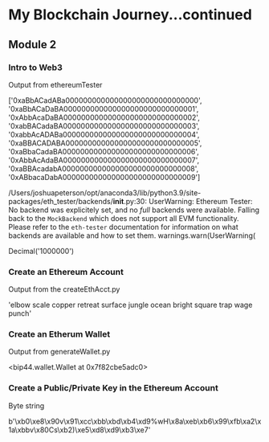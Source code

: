 # My Blockchain Journey...continued


## Module 2

### Intro to Web3

Output from ethereumTester

['0xaBbACadABa000000000000000000000000000000', 
'0xaBbACaDaBA000000000000000000000000000001', 
'0xAbbAcaDaBA000000000000000000000000000002', 
'0xabBACadaBA000000000000000000000000000003', 
'0xabbAcADABa000000000000000000000000000004', 
'0xaBBACADABA000000000000000000000000000005', 
'0xaBbaCadaBA000000000000000000000000000006', 
'0xAbbAcAdaBA000000000000000000000000000007', 
'0xaBBAcadabA000000000000000000000000000008', 
'0xABbacaDabA000000000000000000000000000009']

/Users/joshuapeterson/opt/anaconda3/lib/python3.9/site-packages/eth_tester/backends/__init__.py:30: UserWarning: Ethereum Tester: No backend was explicitely set, and no *full* backends were available.  Falling back to the `MockBackend` which does not support all EVM functionality.  Please refer to the `eth-tester` documentation for information on what backends are available and how to set them.
  warnings.warn(UserWarning(

Decimal('1000000')

### Create an Ethereum Account

Output from the createEthAcct.py

'elbow scale copper retreat surface jungle ocean bright square trap wage punch'

### Create an Etherum Wallet

Output from generateWallet.py

<bip44.wallet.Wallet at 0x7f82cbe5adc0>

### Create a Public/Private Key in the Ethereum Account

Byte string

b'\xb0\xe8\x90v\x91\xcc\xbb\xbd\xb4\xd9%wH\x8a\xeb\xb6\x99\xfb\xa2\x1a\xbbv\x80Cs\xb2)\xe5\xd8\xd9\xb3\xe7'
